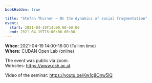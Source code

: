 ```yaml
---
bookHidden: true

title: "Stefan Thurner – On the dynamics of social fragmentation"
event:
  start: 2021-04-19T14:00:00-00:00
  end: 2021-04-19T16:00:00-00:00
---
```


**When:** 2021-04-19 14:00-16:00 (Tallinn time)  
**Where:** CUDAN Open Lab (online)  

The event was public via zoom.  
Websites: https://www.csh.ac.at  

Video of the seminar: https://youtu.be/Kw1g8Onw5lQ
